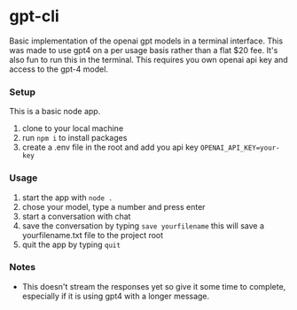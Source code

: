 # gpt-cli

Basic implementation of the openai gpt models in a terminal interface. This was made to use gpt4 on a per usage basis rather than a flat $20 fee. It's also fun to run this in the terminal. This requires you own openai api key and access to the gpt-4 model.


### Setup
This is a basic node app.
1) clone to your local machine
2) run `npm i` to install packages
3) create a .env file in the root and add you api key `OPENAI_API_KEY=your-key`

### Usage
1) start the app with `node .`
2) chose your model, type a number and press enter
3) start a conversation with chat
4) save the conversation by typing `save yourfilename` this will save a yourfilename.txt file to the project root 
5) quit the app by typing `quit`

### Notes
- This doesn't stream the responses yet so give it some time to complete, especially if it is using gpt4 with a longer message.

